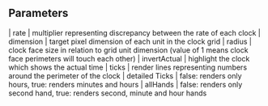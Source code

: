 ## Parameters

| rate | multiplier representing discrepancy between the rate of each clock
| dimension | target pixel dimension of each unit in the clock grid
| radius | clock face size in relation to grid unit dimension (value of 1 means clock face perimeters will touch each other)
| invertActual | highlight the clock which shows the actual time
| ticks | render lines representing numbers around the perimeter of the clock
| detailed Ticks | false: renders only hours, true: renders minutes and hours
| allHands | false: renders only second hand, true: renders second, minute and hour hands
